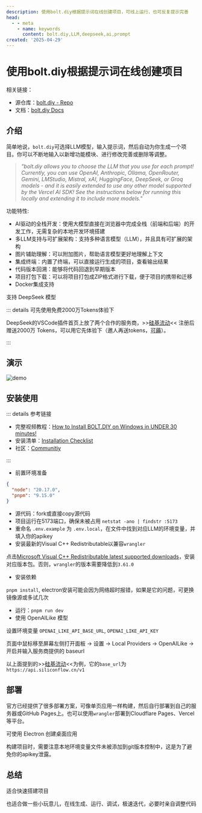 ```yaml
---
description: 使用bolt.diy根据提示词在线创建项目，可线上运行，也可反复提示完善
head:
  - - meta
    - name: keywords
      content: bolt.diy,LLM,deepseek,ai,prompt
created: '2025-04-29'
---
```


# 使用bolt.diy根据提示词在线创建项目

相关链接：

- 源仓库：[bolt.diy - Repo](https://github.com/stackblitz-labs/bolt.diy)
- 文档：[bolt.diy Docs](https://stackblitz-labs.github.io/bolt.diy/)

## 介绍

简单地说，`bolt.diy`可选择LLM模型，输入提示词，然后自动为你生成一个项目。你可以不断地输入以新增功能模块、进行修改完善或删除等调整。

> *"bolt.diy allows you to choose the LLM that you use for each prompt! Currently, you can use OpenAI, Anthropic, Ollama, OpenRouter, Gemini, LMStudio, Mistral, xAI, HuggingFace, DeepSeek, or Groq models - and it is easily extended to use any other model supported by the Vercel AI SDK! See the instructions below for running this locally and extending it to include more models."*

功能特性:

- AI驱动的全栈开发：使用大模型直接在浏览器中完成全栈（前端和后端）的开发工作，无需复杂的本地开发环境搭建
- 多LLM支持与可扩展架构：支持多种语言模型（LLM），并且具有可扩展的架构
- 图片辅助理解：可以附加图片，帮助语言模型更好地理解上下文
- 集成终端：内置了终端，可以直接运行生成的项目，查看输出结果
- 代码版本回溯：能够将代码回退到早期版本
- 项目打包下载：可以将项目打包成ZIP格式进行下载，便于项目的携带和迁移
- Docker集成支持

支持 DeepSeek 模型

::: details 可先使用免费2000万Tokens体验下

DeepSeek的VSCode插件首页上放了两个合作的服务商，>>[硅基流动](https://cloud.siliconflow.cn/i/scFXHmf2)<< 注册后赠送2000万 Tokens，可以用它先体验下（邀人再送tokens，[可薅](https://cloud.siliconflow.cn/i/scFXHmf2)）。

:::

## 演示

![demo](./assets/demo-bolt-diy-1.gif)

## 安装使用

::: details 参考链接

- 完整视频教程：[How to Install BOLT.DIY on Windows in UNDER 30 minutes!](https://www.youtube.com/watch?v=CyIsupMHvew&t=1173s)
- 安装清单：[Installation Checklist](https://gist.github.com/leex279/832246dc64f078162de1bf00997238a9)
- 社区：[Communitiy](https://thinktank.ottomator.ai/)

:::

- 前置环境准备

```json
{
  "node": "20.17.0",
  "pnpm": "9.15.0"
}
```

- 源代码：fork或直接copy源代码
- 项目运行在5173端口，确保未被占用 `netstat -ano | findstr :5173`
- 重命名 `.env.example` 为 `.env.local`，在文件中找到对应LLM的环境变量，并填入你的apikey
- 安装最新的Visual C++ Redistributable以兼容`wrangler`

点击[Microsoft Visual C++ Redistributable latest supported downloads](https://learn.microsoft.com/en-us/cpp/windows/latest-supported-vc-redist?view=msvc-170#latest-microsoft-visual-c-redistributable-version)，安装对应版本包。否则，`wrangler`的版本需要降低到`3.61.0`

- 安装依赖

`pnpm install`, electron安装可能会因为网络超时报错，如果是它的问题，可更换镜像源或多试几次

- 运行：`pnpm run dev`
- 使用 OpenAILike 模型

设置环境变量 `OPENAI_LIKE_API_BASE_URL`, `OPENAI_LIKE_API_KEY`

页面中鼠标移至屏幕左侧打开面板 -> 设置 -> Local Providers -> OpenAILike -> 开启并输入服务商提供的 baseurl

以上面提到的>>[硅基流动](https://cloud.siliconflow.cn/i/scFXHmf2)<<为例，它的`base_url`为`https://api.siliconflow.cn/v1`

## 部署

官方已经提供了很多部署方案，可像单页应用一样构建，然后自行部署到自己的服务器或GitHub Pages上。也可以使用`wrangler`部署到Cloudflare Pages、Vercel等平台。

可使用 Electron 创建桌面应用

构建项目时，需要注意本地环境变量文件未被添加到git版本控制中，这是为了避免你的apikey泄露。

## 总结

适合快速搭建项目

也适合做一些小玩意儿，在线生成、运行、调试，极速迭代，必要时亲自调整代码

